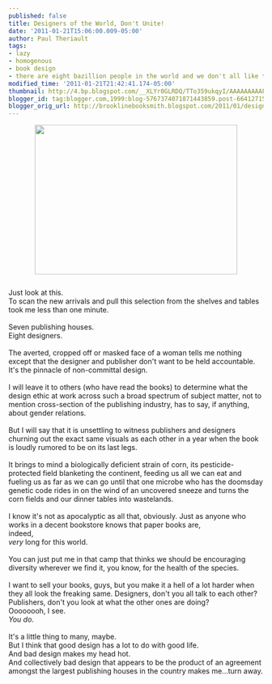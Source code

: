 ```yaml
---
published: false
title: Designers of the World, Don't Unite!
date: '2011-01-21T15:06:00.009-05:00'
author: Paul Theriault
tags:
- lazy
- homogenous
- book design
- there are eight bazillion people in the world and we don't all like the same thing
modified_time: '2011-01-21T21:42:41.174-05:00'
thumbnail: http://4.bp.blogspot.com/__XLYr0GLRDQ/TTo359ukqyI/AAAAAAAAAFE/dM5QHQeco6A/s72-c/turnedheads.jpg
blogger_id: tag:blogger.com,1999:blog-5767374071871443859.post-6641271563089300558
blogger_orig_url: http://brooklinebooksmith.blogspot.com/2011/01/designers-of-world-dont-unite.html
---
```


<a onblur="try {parent.deselectBloggerImageGracefully();} catch(e) {}" href="http://4.bp.blogspot.com/__XLYr0GLRDQ/TTo359ukqyI/AAAAAAAAAFE/dM5QHQeco6A/s1600/turnedheads.jpg"><img style="TEXT-ALIGN: center; MARGIN: 0px auto 10px; WIDTH: 400px; DISPLAY: block; HEIGHT: 296px; CURSOR: hand" id="BLOGGER_PHOTO_ID_5564821758531644194" border="0" alt="" src="http://4.bp.blogspot.com/__XLYr0GLRDQ/TTo359ukqyI/AAAAAAAAAFE/dM5QHQeco6A/s400/turnedheads.jpg" /></a><br />Just look at this.<br />To scan the new arrivals and pull this selection from the shelves and tables took me less than one minute.<br /><br />Seven publishing houses.<br />Eight designers.<br /><br />The averted, cropped off or masked face of a woman tells me nothing except that the designer and publisher don't want to be held accountable. It's the pinnacle of non-committal design.<br /><br />I will leave it to others (who have read the books) to determine what the design ethic at work across such a broad spectrum of subject matter, not to mention cross-section of the publishing industry, has to say, if anything, about gender relations.<br /><br />But I will say that it is unsettling to witness publishers and designers churning out the exact same visuals as each other in a year when the book is loudly rumored to be on its last legs.<br /><br />It brings to mind a biologically deficient strain of corn, its pesticide-protected field blanketing the continent, feeding us all we can eat and fueling us as far as we can go until that one microbe who has the doomsday genetic code rides in on the wind of an uncovered sneeze and turns the corn fields and our dinner tables into wastelands.<br /><br />I know it's not as apocalyptic as all that, obviously.  Just as anyone who works in a decent bookstore knows that paper books are,<br />indeed,<br /><i>very</i> long for this world.<br /><br />You can just put me in that camp that thinks we should be encouraging diversity wherever we find it, you know, for the health of the species.<br /><br />I want to sell your books, guys, but you make it a hell of a lot harder when they all look the freaking same. Designers, don't you all talk to each other? Publishers, don't you look at what the other ones are doing?<br />Oooooooh, I see.<br /><em>You</em> <i>do</i>.<br /><br />It's a little thing to many, maybe.<br />But I think that good design has a lot to do with good life.<br />And bad design makes my head hot.<br />And collectively bad design that appears to be the product of an agreement amongst the largest publishing houses in the country makes me...turn away.